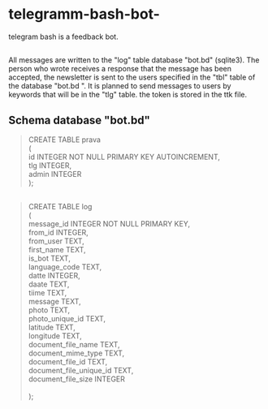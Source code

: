 # telegramm-bash-bot-
telegram bash is a feedback bot.
##
All messages are written to the "log" table database "bot.bd" (sqlite3). The person who wrote receives a response that the message has been accepted, the newsletter is sent to the users specified in the "tbl" table of the database "bot.bd ". It is planned to send messages to users by keywords that will be in the "tlg" table.
the token is stored in the ttk file.
## Schema database "bot.bd"
> CREATE TABLE prava <br />
(<br />
id INTEGER NOT NULL PRIMARY KEY AUTOINCREMENT,<br />
tlg INTEGER,<br />
admin INTEGER<br />
);<br />
##
> CREATE TABLE log<br />
(<br />
message_id INTEGER NOT NULL PRIMARY KEY,<br />
from_id INTEGER,<br />
from_user TEXT,<br />
first_name TEXT,<br />
is_bot TEXT,<br />
language_code TEXT,<br />
datte INTEGER,<br />
daate TEXT,<br />
tiime TEXT,<br />
message TEXT,<br />
photo TEXT,<br />
photo_unique_id  TEXT,<br />
latitude TEXT,<br />
longitude TEXT,<br />
document_file_name  TEXT,<br />
document_mime_type   TEXT,<br />
document_file_id      TEXT,<br />
document_file_unique_id   TEXT,<br />
document_file_size         INTEGER<br />
<br />);<br />
